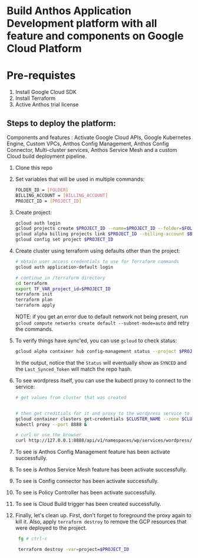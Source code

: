 # Build Anthos Application Development platform with all feature and components on Google Cloud Platform

# Pre-requistes

1. Install Google Cloud SDK
2. Install Terraform
3. Active Anthos trial license

## Steps to deploy the platform:

Components and features : Activate Google Cloud APIs, Google Kubernetes Engine, Custom VPCs, Anthos Config Management, Anthos Config Connector, Multi-cluster services, Anthos Service Mesh and a custom Cloud build deployment pipeline.

1. Clone this repo
1. Set variables that will be used in multiple commands:

    ```bash
    FOLDER_ID = [FOLDER]
    BILLING_ACCOUNT = [BILLING_ACCOUNT]
    PROJECT_ID = [PROJECT_ID]
    ```

1. Create project:

    ```bash
    gcloud auth login
    gcloud projects create $PROJECT_ID --name=$PROJECT_ID --folder=$FOLDER_ID
    gcloud alpha billing projects link $PROJECT_ID --billing-account $BILLING_ACCOUNT
    gcloud config set project $PROJECT_ID
    ```

1. Create cluster using terraform using defaults other than the project:

    ```bash
    # obtain user access credentials to use for Terraform commands
    gcloud auth application-default login

    # continue in /terraform directory
    cd terraform
    export TF_VAR_project_id=$PROJECT_ID
    terraform init
    terraform plan
    terraform apply
    ```
   NOTE: if you get an error due to default network not being present, run `gcloud compute networks create default --subnet-mode=auto` and retry the commands.

1. To verify things have sync'ed, you can use `gcloud` to check status:

    ```bash
    gcloud alpha container hub config-management status --project $PROJECT_ID
    ```

    In the output, notice that the `Status` will eventually show as `SYNCED` and the `Last_Synced_Token` will match the repo hash.

1. To see wordpress itself, you can use the kubectl proxy to connect to the service:

    ```bash
    # get values from cluster that was created


    # then get creditials for it and proxy to the wordpress service to see it running
    gcloud container clusters get-credentials $CLUSTER_NAME --zone $CLUSTER_ZONE --project $PROJECT_ID
    kubectl proxy --port 8888 &

    # curl or use the browser
    curl http://127.0.0.1:8888/api/v1/namespaces/wp/services/wordpress/proxy/wp-admin/install.php

    ```
1. To see is Anthos Config Management feature has been activate successfully.




1. To see is Anthos Service Mesh feature has been activate successfully.




1. To see is Config connector has been activate successfully.




1. To see is Policy Controller has been activate successfully.





1. To see is Cloud  Build trigger has been created successfully.

1. Finally, let's clean up. First, don't forget to foreground the proxy again to kill it. Also, apply `terraform destroy` to remove the GCP resources that were deployed to the project.

   ```bash
    fg # ctrl-c

    terraform destroy -var=project=$PROJECT_ID
    ```
